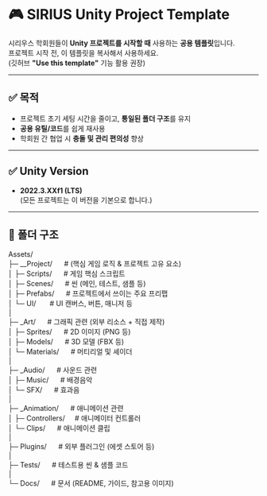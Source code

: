 # 🎮 SIRIUS Unity Project Template

시리우스 학회원들이 **Unity 프로젝트를 시작할 때** 사용하는 **공용 템플릿**입니다.  
프로젝트 시작 전, 이 템플릿을 복사해서 사용하세요.  
(깃허브 **"Use this template"** 기능 활용 권장)

---

## ✅ 목적
- 프로젝트 초기 세팅 시간을 줄이고, **통일된 폴더 구조**를 유지
- **공용 유틸/코드**를 쉽게 재사용
- 학회원 간 협업 시 **충돌 및 관리 편의성** 향상

---

## ✅ Unity Version
- **2022.3.XXf1 (LTS)**  
  (모든 프로젝트는 이 버전을 기본으로 합니다.)

---

## 📁 폴더 구조
Assets/<br>
 ├─ __Project/      &nbsp;&nbsp;&nbsp;&nbsp;    # (핵심 게임 로직 & 프로젝트 고유 요소)<br>
 │   ├─ Scripts/    &nbsp;&nbsp;&nbsp;&nbsp;    # 게임 핵심 스크립트<br>
 │   ├─ Scenes/     &nbsp;&nbsp;&nbsp;&nbsp;    # 씬 (메인, 테스트, 샘플 등)<br>
 │   ├─ Prefabs/    &nbsp;&nbsp;&nbsp;&nbsp;    # 프로젝트에서 쓰이는 주요 프리팹<br>
 │   └─ UI/         &nbsp;&nbsp;&nbsp;&nbsp;&nbsp;    # UI 캔버스, 버튼, 매니저 등<br>
 │<br>
 ├─ _Art/           &nbsp;&nbsp;&nbsp;&nbsp;    # 그래픽 관련 (외부 리소스 + 직접 제작)<br>
 │   ├─ Sprites/    &nbsp;&nbsp;&nbsp;&nbsp;    # 2D 이미지 (PNG 등)<br>
 │   ├─ Models/     &nbsp;&nbsp;&nbsp;&nbsp;    # 3D 모델 (FBX 등)<br>
 │   └─ Materials/  &nbsp;&nbsp;&nbsp;&nbsp;    # 머티리얼 및 셰이더<br>
 │<br>
 ├─ _Audio/         &nbsp;&nbsp;&nbsp;&nbsp;    # 사운드 관련<br>
 │   ├─ Music/      &nbsp;&nbsp;&nbsp;&nbsp;    # 배경음악<br>
 │   └─ SFX/        &nbsp;&nbsp;&nbsp;&nbsp;    # 효과음<br>
 │<br>
 ├─ _Animation/     &nbsp;&nbsp;&nbsp;&nbsp;    # 애니메이션 관련<br>
 │   ├─ Controllers/    &nbsp;&nbsp;&nbsp;&nbsp;# 애니메이터 컨트롤러<br>
 │   └─ Clips/      &nbsp;&nbsp;&nbsp;&nbsp;    # 애니메이션 클립<br>
 │<br>
 ├─ Plugins/        &nbsp;&nbsp;&nbsp;&nbsp;    # 외부 플러그인 (에셋 스토어 등)<br>
 │<br>
 ├─ Tests/          &nbsp;&nbsp;&nbsp;&nbsp;    # 테스트용 씬 & 샘플 코드<br>
 │<br>
 └─ Docs/           &nbsp;&nbsp;&nbsp;&nbsp;    # 문서 (README, 가이드, 참고용 이미지)<br>

